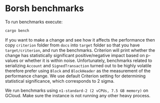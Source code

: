 # Borsh benchmarks

To run benchmarks execute:

```bash
cargo bench
```

If you want to make a change and see how it affects the performance then
copy `criterion` folder from `docs` into `target` folder so that you have `target/criterion`, and run the benchmarks.
Criterion will print whether the change has statistically significant positive/negative impact based on p-values or
whether it is within noise. Unfortunately, benchmarks related to serializing `Account` and `SignedTransaction` turned out to
be highly volatile therefore prefer using `Block` and `BlockHeader` as the measurement of the performance change.
We use default Criterion setting for determining statistical significance, which corresponds to 2 sigma.

We run benchmarks using `n1-standard-2 (2 vCPUs, 7.5 GB memory)` on GCloud. Make sure the instance
is not running any other heavy process.
